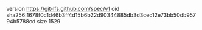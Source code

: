 version https://git-lfs.github.com/spec/v1
oid sha256:1678f0c1d46b3ff4d15b6b22d90344885db3d3cec12e73bb50db95794b5788cd
size 1529
